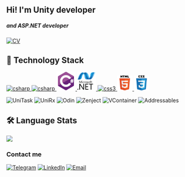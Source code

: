 ## Hi! I'm Unity developer
##### and ASP.NET developer

[![CV](https://img.shields.io/badge/-My_CV-090909?style=for-the-badge&logo=GoogleMessages)](https://drive.google.com/file/d/1tssrhQJka2W_MXHs3yTVEvCf-_G2sqC-/view?usp=drive_link)


## 🔧 Technology Stack

 <a href="https://www.jetbrains.com/trial-start/?build=2023300&product=RD" target="_blank" rel="noreferrer">
    <img src="https://encrypted-tbn0.gstatic.com/images?q=tbn:ANd9GcT_xmCOkMVo79nc6Xyg2nD50FCV487WDE5FQg&s" alt="csharp" width="50" height="50"/>
  </a>

   <a href="https://www.w3schools.com/cs/" target="_blank" rel="noreferrer">
    <img src="https://encrypted-tbn0.gstatic.com/images?q=tbn:ANd9GcQSlmGOuVcpiu9yOBlPAiHRGdxqF0N1wleFkg&s" alt="csharp" width="50" height="50"/>
  </a>
  
  <a href="https://www.w3schools.com/cs/" target="_blank" rel="noreferrer">
    <img src="https://raw.githubusercontent.com/devicons/devicon/master/icons/csharp/csharp-original.svg" alt="csharp" width="50" height="50"/>
  </a>
  
  <a href="https://dotnet.microsoft.com/" target="_blank" rel="noreferrer">
    <img src="https://raw.githubusercontent.com/devicons/devicon/master/icons/dot-net/dot-net-original-wordmark.svg" alt="dotnet" width="50" height="50">
    </a>
   <a href="https://learn.microsoft.com/en-us/ef/" target="_blank" rel="noreferrer">
    <img src="https://encrypted-tbn0.gstatic.com/images?q=tbn:ANd9GcQCDx1Gq9OhPHbGCw4K83O6b5jhBHRXmYLeMQ&s" alt="css3" width="40" height="40"/> 
  </a>  
    <a href="https://www.w3.org/html/" target="_blank" rel="noreferrer">
    <img src="https://raw.githubusercontent.com/devicons/devicon/master/icons/html5/html5-original-wordmark.svg" alt="html5" width="40" height="40"/>
    </a>
    <a href="https://www.w3schools.com/css/" target="_blank" rel="noreferrer">
    <img src="https://raw.githubusercontent.com/devicons/devicon/master/icons/css3/css3-original-wordmark.svg" alt="css3" width="40" height="40"/> 
  </a>  

<p></p>


![UniTask](https://img.shields.io/badge/-UniTask-grey?style=for-the-badge&logo=unitask) ![UniRx](https://img.shields.io/badge/-UniRx-grey?style=for-the-badge&logo=unirx)        ![Odin](https://img.shields.io/badge/-Odin-grey?style=for-the-badge)
![Zenject](https://img.shields.io/badge/-Zenject-grey?style=for-the-badge&logo=zenject) ![VContainer](https://img.shields.io/badge/-VContainer-grey?style=for-the-badge&logo=vcontainer) ![Addressables](https://img.shields.io/badge/-Addressables-grey?style=for-the-badge&logo=Addressables)



  ## :hammer_and_wrench: Language Stats

<p>
  
  <img height=160 align="center" src="https://github-readme-stats-qw1nt.vercel.app/api/top-langs/?username=Qw1nt&layout=compact&theme=dracula&hide_border=true" />
</p>

### Contact me

[![Telegram](https://img.shields.io/badge/-Telegram-090909?style=for-the-badge&logo=telegram)](https://t.me/DependencyInversion)
[![LinkedIn](https://img.shields.io/badge/-LinkedIn-090909?style=for-the-badge&logo=linkedin)](https://www.linkedin.com/in/your-profile)
[![Email](https://img.shields.io/badge/-timkochenov@gmail.com-000000?style=for-the-badge&logo=gmail&logoColor=white)](mailto:timkochenov@gmail.com)

